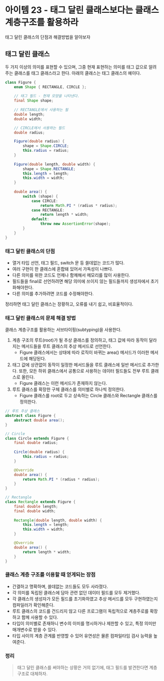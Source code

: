 # 아이템 23 - 태그 달린 클래스보다는 클래스 계층구조를 활용하라

태그 달린 클래스의 단점과 해결방법을 알아보자

## 태그 달린 클래스
두 가지 이상의 의미를 표현할 수 있으며, 그중 현재 표현하는 의미를 태그 값으로 알려주는 클래스를 태그 클래스라고 한다. 아래의 클래스는 태그 클래스의 예이다.

```java
class Figure {
    enum Shape { RECTANGLE, CIRCLE };
    
    // 태그 필드 - 현재 모양을 나타낸다.
    final Shape shape;
    
    // RECTANGLE에서 사용하는 필
    double length;
    double width;

    // CIRCLE에서 사용하는 필드
    double radius;

    Figure(double radius) {
        shape = Shape.CIRCLE;
        this.radius = radius;
    }
    
    Figure(double length, double width) {
        shape = Shape.RECTANGLE;
        this.length = length;
        this.width = width;  
    }
    
    double area() {
        switch (shape) {
        	case CIRCLE:
                return Math.PI * (radius * radius);
            case RECTANGLE:
                return length * width;
            default:
                throw new AssertionError(shape);
        }
    }
}
```

### 태그 달린 클래스의 단점
* 열거 타입 선언, 태그 필드, switch 문 등 쓸데없는 코드가 많다.
* 여러 구현이 한 클래스에 혼합돼 있어서 가독성이 나쁘다.
* 다른 의미를 위한 코드도 언제나 함께해서 메모리를 많이 사용한다.
* 필드들을 final로 선언하려면 해당 의미에 쓰이지 않는 필드들까지 생성자에서 초기화해야한다.
* 다른 의미를 추가하려면 코드를 수정해야한다.

정리하면 태그 달린 클래스는 장황하고, 오류를 내기 쉽고, 비효율적이다.

### 태그 달린 클래스의 문제 해결 방법
클래스 계층구조를 활용하는 서브타이핑(subtyping)을 사용한다.

1. 계층 구조의 루트(root)가 될 추상 클래스를 정의하고, 태그 값에 따라 동작이 달라지는 메서드들을 루트 클래스의 추상 메서드로 선언한다.
    * Figure 클래스에서는 상태에 따라 로직이 바뀌는 area() 메서드가 이러한 메서드에 해당된다.
2. 태그 값에 상관없이 동작이 일정한 메서드들을 루트 클래스에 일반 메서드로 추가한다. 또한, 모든 하위 클래스에서 공통으로 사용하는 데이터 필드들도 전부 루트 클래스로 올린다.
    * Figure 클래스는 이런 메서드가 존재하지 않는다.
3. 루트 클래스를 확장한 구체 클래스를 의미별로 하나씩 정의한다.
    * Figure 클래스를 root로 두고 상속하는 Circle 클래스와 Rectangle 클래스를 정의한다.
    
```java
// 루트 추상 클래스
abstract class Figure {
    abstract double area();
}

// Circle
class Circle extends Figure {
    final double radius;
    
    Circle(double radius) {
    	this.radius = radius;
    }

    @Override
    double area() {
        return Math.PI * (radius * radius);
    }
}

// Rectangle
class Rectangle extends Figure {
    final double length;
    final double width;
    
    Rectangle(double length, double width) {
    	this.length = length;
        this.width = width;
    }

    @Override
    double area() {
        return length * width;
    }
}
```

### 클래스 계층 구조를 이용할 때 얻게되는 장점
* 간결하고 명확하며, 쓸데없는 코드들도 모두 사라졌다.
* 각 의미를 독립된 클래스에 담아 관련 없던 데이터 필드를 모두 제거했다.
* 각 클래스의 생성자가 모든 필드를 초기화하였고 추상 메서드를 모두 구현하였는지 컴파일러가 확인해준다.
* 루트 클래스의 코드를 건드리지 않고 다른 프로그램이 독립적으로 계층주로를 확장하고 함께 사용할 수 있다.
* 타입이 의미별로 존재하니 변수의 이미를 명시하거나 제한할 수 있고, 특정 의미만 매개변수로 받을 수 있다.
* 타입 사이의 계층 관계를 반영할 수 있어 유연성은 물론 컴파일타임 검사 능력을 높여준다.

### 정리
> 태그 달린 클래스를 써야하는 상황은 거의 없기에, 태그 필드를 발견한다면 계층구조로 대체하자.